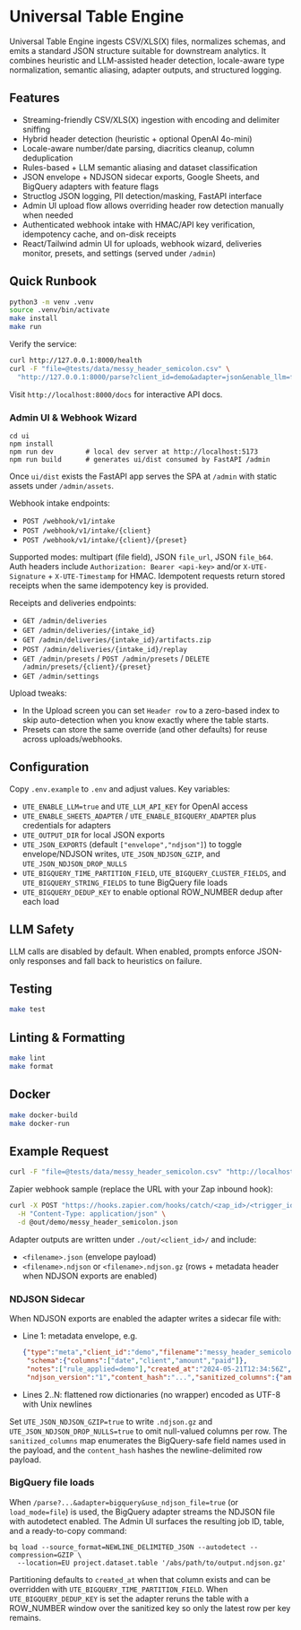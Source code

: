 # Universal Table Engine

Universal Table Engine ingests CSV/XLS(X) files, normalizes schemas, and emits a standard JSON structure suitable for downstream analytics. It combines heuristic and LLM-assisted header detection, locale-aware type normalization, semantic aliasing, adapter outputs, and structured logging.

## Features
- Streaming-friendly CSV/XLS(X) ingestion with encoding and delimiter sniffing
- Hybrid header detection (heuristic + optional OpenAI 4o-mini)
- Locale-aware number/date parsing, diacritics cleanup, column deduplication
- Rules-based + LLM semantic aliasing and dataset classification
- JSON envelope + NDJSON sidecar exports, Google Sheets, and BigQuery adapters with feature flags
- Structlog JSON logging, PII detection/masking, FastAPI interface
- Admin UI upload flow allows overriding header row detection manually when needed
- Authenticated webhook intake with HMAC/API key verification, idempotency cache, and on-disk receipts
- React/Tailwind admin UI for uploads, webhook wizard, deliveries monitor, presets, and settings (served under `/admin`)

## Quick Runbook
```bash
python3 -m venv .venv
source .venv/bin/activate
make install
make run
```
Verify the service:

```bash
curl http://127.0.0.1:8000/health
curl -F "file=@tests/data/messy_header_semicolon.csv" \
  "http://127.0.0.1:8000/parse?client_id=demo&adapter=json&enable_llm=false"
```

Visit `http://localhost:8000/docs` for interactive API docs.

### Admin UI & Webhook Wizard

```
cd ui
npm install
npm run dev        # local dev server at http://localhost:5173
npm run build      # generates ui/dist consumed by FastAPI /admin
```

Once `ui/dist` exists the FastAPI app serves the SPA at `/admin` with static assets under `/admin/assets`.

Webhook intake endpoints:

- `POST /webhook/v1/intake`
- `POST /webhook/v1/intake/{client}`
- `POST /webhook/v1/intake/{client}/{preset}`

Supported modes: multipart (file field), JSON `file_url`, JSON `file_b64`. Auth headers include `Authorization: Bearer <api-key>` and/or `X-UTE-Signature` + `X-UTE-Timestamp` for HMAC. Idempotent requests return stored receipts when the same idempotency key is provided.

Receipts and deliveries endpoints:

- `GET /admin/deliveries`
- `GET /admin/deliveries/{intake_id}`
- `GET /admin/deliveries/{intake_id}/artifacts.zip`
- `POST /admin/deliveries/{intake_id}/replay`
- `GET /admin/presets` / `POST /admin/presets` / `DELETE /admin/presets/{client}/{preset}`
- `GET /admin/settings`

Upload tweaks:

- In the Upload screen you can set `Header row` to a zero-based index to skip auto-detection when you know exactly where the table starts.
- Presets can store the same override (and other defaults) for reuse across uploads/webhooks.

## Configuration
Copy `.env.example` to `.env` and adjust values. Key variables:
- `UTE_ENABLE_LLM=true` and `UTE_LLM_API_KEY` for OpenAI access
- `UTE_ENABLE_SHEETS_ADAPTER` / `UTE_ENABLE_BIGQUERY_ADAPTER` plus credentials for adapters
- `UTE_OUTPUT_DIR` for local JSON exports
- `UTE_JSON_EXPORTS` (default `["envelope","ndjson"]`) to toggle envelope/NDJSON writes, `UTE_JSON_NDJSON_GZIP`, and `UTE_JSON_NDJSON_DROP_NULLS`
- `UTE_BIGQUERY_TIME_PARTITION_FIELD`, `UTE_BIGQUERY_CLUSTER_FIELDS`, and `UTE_BIGQUERY_STRING_FIELDS` to tune BigQuery file loads
- `UTE_BIGQUERY_DEDUP_KEY` to enable optional ROW_NUMBER dedup after each load

## LLM Safety
LLM calls are disabled by default. When enabled, prompts enforce JSON-only responses and fall back to heuristics on failure.

## Testing
```bash
make test
```

## Linting & Formatting
```bash
make lint
make format
```

## Docker
```bash
make docker-build
make docker-run
```

## Example Request
```bash
curl -F "file=@tests/data/messy_header_semicolon.csv" "http://localhost:8000/parse?client_id=demo&adapter=json&enable_llm=false"
```

Zapier webhook sample (replace the URL with your Zap inbound hook):

```bash
curl -X POST "https://hooks.zapier.com/hooks/catch/<zap_id>/<trigger_id>/" \
  -H "Content-Type: application/json" \
  -d @out/demo/messy_header_semicolon.json
```

Adapter outputs are written under `./out/<client_id>/` and include:
- `<filename>.json` (envelope payload)
- `<filename>.ndjson` or `<filename>.ndjson.gz` (rows + metadata header when NDJSON exports are enabled)

### NDJSON Sidecar

When NDJSON exports are enabled the adapter writes a sidecar file with:

- Line 1: metadata envelope, e.g.

  ```json
  {"type":"meta","client_id":"demo","filename":"messy_header_semicolon.csv","rows":42,
   "schema":{"columns":["date","client","amount","paid"]},
   "notes":["rule_applied=demo"],"created_at":"2024-05-21T12:34:56Z",
   "ndjson_version":"1","content_hash":"...","sanitized_columns":{"amount":"amount"}}
  ```
- Lines 2..N: flattened row dictionaries (no wrapper) encoded as UTF-8 with Unix newlines

Set `UTE_JSON_NDJSON_GZIP=true` to write `.ndjson.gz` and `UTE_JSON_NDJSON_DROP_NULLS=true` to omit null-valued columns per row. The `sanitized_columns` map enumerates the BigQuery-safe field names used in the payload, and the `content_hash` hashes the newline-delimited row payload.

### BigQuery file loads

When `/parse?...&adapter=bigquery&use_ndjson_file=true` (or `load_mode=file`) is used, the BigQuery adapter streams the NDJSON file with autodetect enabled. The Admin UI surfaces the resulting job ID, table, and a ready-to-copy command:

```
bq load --source_format=NEWLINE_DELIMITED_JSON --autodetect --compression=GZIP \
  --location=EU project.dataset.table '/abs/path/to/output.ndjson.gz'
```

Partitioning defaults to `created_at` when that column exists and can be overridden with `UTE_BIGQUERY_TIME_PARTITION_FIELD`. When `UTE_BIGQUERY_DEDUP_KEY` is set the adapter reruns the table with a ROW_NUMBER window over the sanitized key so only the latest row per key remains.
